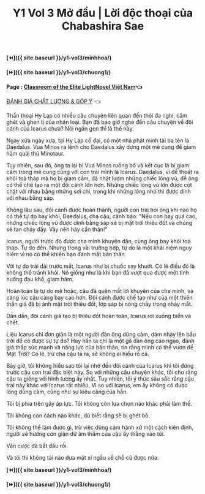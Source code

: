 ﻿---
layout: post
title: Y1 Vol 3 Mở đầu | Lời độc thoại của Chabashira Sae
permalink: /y1-vol3/modau/
---

**[⏪]({{ site.baseurl }}/y1-vol3/minhhoa/)**

**[⏩]({{ site.baseurl }}/y1-vol3/chuong1/)**

**Page : [Classroom of the Elite LightNovel Việt Nam](http://facebook.com/Classroom.of.the.Elite.VN)👈**

[ĐÁNH GIÁ CHẤT LƯỢNG & GÓP Ý](https://bit.ly/danhgiagopy) 👈

Thần thoại Hy Lạp có nhiều câu chuyện liên quan đến thói đa nghi, căm ghét và ghen tị của nhân loại. Bạn đã bao giờ nghe đến câu chuyện về đôi cánh của Icarus chưa? Nói ngắn gọn thì là thế này.

Ngày xửa ngày xưa, tại Hy Lạp cổ đại, có một nhà phát minh tài ba tên là Daedalus. Vua Minos ra lệnh cho Daedalus xây dựng một mê cung để giam hãm quái thú Minotaur.

Tuy nhiên, sau đó, ông ta lại bị Vua Minos ruồng bỏ và kết cục là bị giam cầm trong mê cung cùng với con trai mình là Icarus. Daedalus, vì để thoát ra khỏi toà tháp mà họ bị giam cầm, đã nhặt lượm những chiếc lông vũ, để ông có thể chế tạo ra một đôi cánh lớn hơn. Những chiếc lông vũ lớn được cột chặt với nhau bằng những sợi chỉ, trong khi những lông nhỏ thì được dính với nhau bằng sáp.

Không lâu sau, đôi cánh được hoàn thành, người con trai hỏi ông khi nào họ có thể tự do bay khỏi, Daedalus, cha cậu, cảnh báo: "Nếu con bay quá cao, những chiếc lông vũ được dính bằng sáp sẽ bị mặt trời thiêu đốt và chúng sẽ tan chảy đấy. Vậy nên hãy cẩn thận!"

Icarus, người trước đó được cha mình khuyên dặn, cùng ông bay khỏi toà tháp. Tự do đến. Nhưng trong vài trường hợp, tự do là một khái niệm nguy hiểm vì nó có thể khiến bạn đánh mất bản thân.

Với tự do trải dài trước mắt, Icarus như bị chuốc say khướt. Có lẽ điều đó là không thể tránh khỏi. Nó giống như là khi bạn đã vượt qua được một tình huống đau khổ, giam hãm.

Hoàn toàn bị tự do mê hoặc, cậu đã quên mất lời khuyên của cha mình, và càng lúc cậu càng bay cao hơn. Đôi cánh được chế tạo như của một thiên thần giả đã bị ánh mặt trời thiêu đốt, lớp sáp bị nóng chảy trong nháy mắt.

Dần dần, đôi cánh giả tạo bị thiêu đốt hoàn toàn, Icarus rơi xuống biển và chết.

Liệu Icarus chỉ đơn giản là một người đàn ông dũng cảm, dám nhảy lên bầu trời để có được sự tự do? Hay hắn ta chỉ là một gã đàn ông cao ngạo, đánh giá thấp sức mạnh và năng lực của bản thân, tin rằng mình có thể vươn để Mặt Trời? Có lẽ, trừ cha cậu ta ra, sẽ không ai hiểu rõ cả.

Bây giờ, tôi không hiểu sao tôi lại nhớ đến đôi cánh của Icarus khi tôi đứng trước cậu con trai đặc biệt này. So với những câu chuyện khác, tôi cho rằng cậu ta giống với hình tượng ấy nhất. Tuy nhiên, tôi ý thức sâu sắc rằng cậu trai này khác với Icarus rất nhiều. Vì so với Icarus, em ấy không có được lòng dũng cảm, cũng như sự kiêu căng của hắn.

Tôi bị phía trên gây áp lực. Tôi không còn lựa chọn nào khác phải làm thế.

Tôi không còn cách nào khác, dù biết rằng sẽ bị ghét bỏ.

Tôi không thể làm được gì, trừ việc dũng cảm hành xử một cách kiên định, người sẽ hướng cơn giận dữ âm thầm của cậu ấy thẳng vào tôi.

Ván cược đã bắt đầu rồi.

Và tôi thì không tài nào đưa mặt xí ngầu về chỗ cũ được nữa.

**[⏪]({{ site.baseurl }}/y1-vol3/minhhoa/)**

**[⏩]({{ site.baseurl }}/y1-vol3/chuong1/)**
